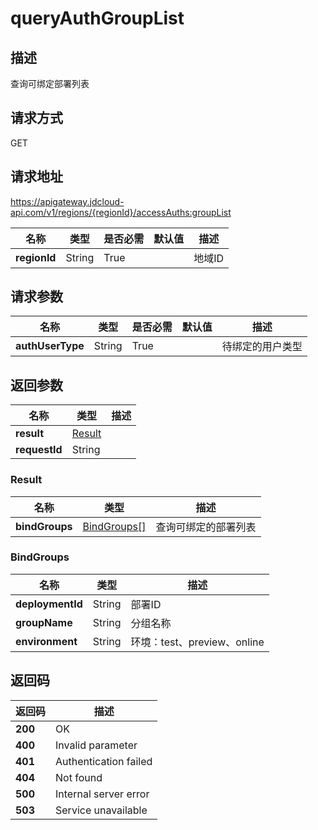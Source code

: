 # queryAuthGroupList


## 描述
查询可绑定部署列表

## 请求方式
GET

## 请求地址
https://apigateway.jdcloud-api.com/v1/regions/{regionId}/accessAuths:groupList

|名称|类型|是否必需|默认值|描述|
|---|---|---|---|---|
|**regionId**|String|True| |地域ID|

## 请求参数
|名称|类型|是否必需|默认值|描述|
|---|---|---|---|---|
|**authUserType**|String|True| |待绑定的用户类型|


## 返回参数
|名称|类型|描述|
|---|---|---|
|**result**|[Result](queryauthgrouplist#result)| |
|**requestId**|String| |

### <div id="result">Result</div>
|名称|类型|描述|
|---|---|---|
|**bindGroups**|[BindGroups[]](queryauthgrouplist#bindgroups)|查询可绑定的部署列表|
### <div id="bindgroups">BindGroups</div>
|名称|类型|描述|
|---|---|---|
|**deploymentId**|String|部署ID|
|**groupName**|String|分组名称|
|**environment**|String|环境：test、preview、online|

## 返回码
|返回码|描述|
|---|---|
|**200**|OK|
|**400**|Invalid parameter|
|**401**|Authentication failed|
|**404**|Not found|
|**500**|Internal server error|
|**503**|Service unavailable|
